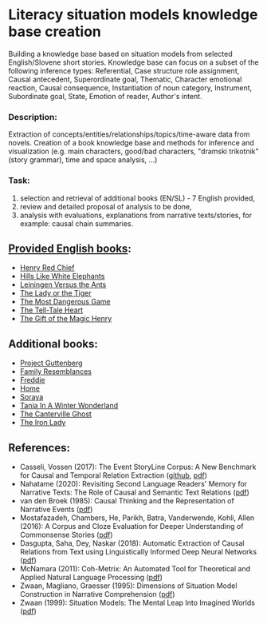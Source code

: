 # Literacy situation models knowledge base creation

Building a knowledge base based on situation models from selected English/Slovene short stories. Knowledge base can focus on a subset of the following inference types: Referential, Case structure role  assignment, Causal antecedent, Superordinate goal, Thematic, Character emotional reaction, Causal consequence, Instantiation of noun category, Instrument, Subordinate goal, State, Emotion of reader, Author's intent.

### Description:

Extraction of concepts/entities/relationships/topics/time-aware data from novels. Creation of a book knowledge base and methods for inference and visualization (e.g. main characters, good/bad characters, "dramski trikotnik" (story grammar), time and space analysis, ...)

### Task:

1.  selection and retrieval of additional books (EN/SL) - 7 English provided, 
2.  review and detailed proposal of analysis to be done, 
3.  analysis with evaluations, explanations from narrative texts/stories, for example: causal chain summaries.

## [Provided English books](https://drive.google.com/drive/folders/1M15GSnqONLrVT0TeLkZ12bVlmHHofPII):

-   [Henry Red Chief](./dataset/_old/raw/Henry_Red_Chief.md)
-   [Hills Like White Elephants](<./dataset/_old/raw/Hills Like White Elephants.md>)
-   [Leiningen Versus the Ants](./dataset/_old/raw/LeiningenVstheAnts.md)
-   [The Lady or the Tiger](<./dataset/_old/raw/The Lady or the Tiger Original.md>)
-   [The Most Dangerous Game](<./dataset/_old/raw/The Most Dangerous Game.md>)
-   [The Tell-Tale Heart](<./dataset/_old/raw/The Tell Tale Heart.md>)
-   [The Gift of the Magic Henry](./dataset/_old/raw/the_gift_of_the_magi_0_Henry.md)

## Additional books:

-   [Project Guttenberg](https://www.kaggle.com/shubchat/1002-short-stories-from-project-guttenberg)
-   [Family Resemblances](<./dataset/stories/family_resemblances.md>)
-   [Freddie](<./dataset/stories/freddie.md>)
-   [Home](<./dataset/stories/home.md>)
-   [Soraya](<./dataset/stories/soraya.md>)
-   [Tania In A Winter Wonderland](<./dataset/stories/tania_in_a_winter_wonderland.md>)
-   [The Canterville Ghost](<./dataset/stories/the_canterville_ghost.md>)
-   [The Iron Lady](<./dataset/stories/the_iron_lady.md>)

## References:

-   Casseli, Vossen (2017): The Event StoryLine Corpus: A New Benchmark for Causal and Temporal Relation Extraction ([github](https://github.com/tommasoc80/EventStoryLine), [pdf](https://aclanthology.org/W17-2711.pdf))
-   Nahatame (2020): Revisiting Second Language Readers' Memory for Narrative Texts: The Role of Causal and Semantic Text Relations ([pdf](https://www.tandfonline.com/doi/pdf/10.1080/02702711.2020.1768986))
-   van den Broek (1985): Causal Thinking and the Representation of Narrative Events ([pdf](https://www.researchgate.net/profile/Paul-Van-Den-Broek/publication/222232677_Causal_Thinking_and_the_Representation_of_Narrative_Events/links/59f6f2b2a6fdcc075ec61c75/Causal-Thinking-and-the-Representation-of-Narrative-Events.pdf))
-   Mostafazadeh, Chambers, He, Parikh, Batra, Vanderwende, Kohli, Allen (2016): ​​A Corpus and Cloze Evaluation for Deeper Understanding of Commonsense Stories ([pdf](https://aclanthology.org/N16-1098.pdf))
-   Dasgupta, Saha, Dey, Naskar (2018): Automatic Extraction of Causal Relations from Text using Linguistically Informed Deep Neural Networks ([pdf](https://aclanthology.org/W18-5035.pdf))
-   McNamara (2011): Coh-Metrix: An Automated Tool for Theoretical and Applied Natural Language Processing ([pdf](https://www.researchgate.net/profile/Danielle-Mcnamara/publication/285651904_Coh-Metrix_An_Automated_Tool_for_Theoretical_and_Applied_Natural_Language_Processing/links/5dc45b4b4585151435f2ee91/Coh-Metrix-An-Automated-Tool-for-Theoretical-and-Applied-Natural-Language-Processing.pdf))
-   Zwaan, Magliano, Graesser (1995): Dimensions of Situation Model Construction in Narrative Comprehension ([pdf](https://sites.ualberta.ca/~dmiall/LiteraryReading/Readings/Zwann%20Magliano%20Graesser.pdf))
-   Zwaan (1999): Situation Models: The Mental Leap Into Imagined Worlds ([pdf](https://journals.sagepub.com/doi/pdf/10.1111/1467-8721.00004))

